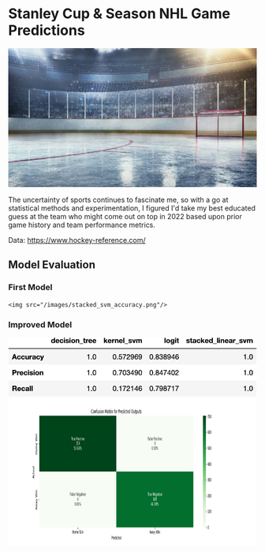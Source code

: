 # Stanley Cup & Season NHL Game Predictions

<p align='center'>
  <img src="/images/ice-hockey-rink-670px.jpg" />
</p>

The uncertainty of sports continues to fascinate me, so with a go at statistical methods and experimentation, I figured I'd take my best educated guess at the team who might come out on top in 2022 based upon prior game history and team performance metrics.

Data:
https://www.hockey-reference.com/

## Model Evaluation

### First Model
> <p align="center">
    <img src="/images/stacked_svm_accuracy.png"/>
  </p>

### Improved Model
<p align="center">
  <img src="/images/model_performance.png"/>
  <img src="/images/confusion_matrix.png" width="3200" height="300"/>
</p>

